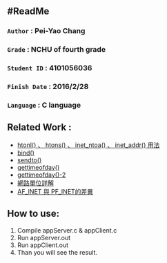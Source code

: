 #ReadMe
---
###	`Author` : Pei-Yao Chang
###	`Grade`	:	NCHU of fourth grade
###	`Student ID` : 4101056036
###	`Finish Date` : 2016/2/28
###	`Language` : C language		
		
##	Related Work :
*	[htonl() 、 htons() 、 inet_ntoa() 、 inet_addr() 用法](http://blog.csdn.net/bzhxuexi/article/details/20460655)
* 	[bind()](http://c.biancheng.net/cpp/html/353.html)
*  [sendto()](http://c.biancheng.net/cpp/html/372.html)
*  [gettimeofday()](http://www.cnblogs.com/wainiwann/p/4342212.html)
*  [gettimeofday()-2](http://blog.csdn.net/tigerjibo/article/details/7039434)
*  [網路單位詳解](http://www.spring.url.tw/internet/internet_06.html)
*  [AF_INET 與 PF_INET的差異](http://spyker729.blogspot.tw/2010/07/afinetpfinet.html)

## How to use:
1.	Compile appServer.c & appClient.c
2. Run appServer.out
3. Run appClient.out
4. 	Than you will see the result.